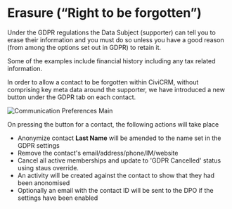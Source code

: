 # Erasure (“Right to be forgotten”)

Under the GDPR regulations the Data Subject (supporter) can tell you to erase their information and you must do so unless you have a good reason (from among the options set out in GDPR) to retain it.

Some of the examples include financial history including any tax related information.

In order to allow a contact to be forgotten within CiviCRM, without comprising key meta data around the supporter, we have introduced a new button under the GDPR tab on each contact.

![Communication Preferences Main](images/forget-me-button-gdpr-tab.png)

On pressing the button for a contact, the following actions will take place

* Anonymize contact **Last Name** will be amended to the name set in the GDPR settings
* Remove the contact's email/address/phone/IM/website
* Cancel all active memberships and update to 'GDPR Cancelled' status using staus override.
* An activity will be created against the contact to show that they had been anonomised
* Optionally an email with the contact ID will be sent to the DPO if the settings have been enabled

